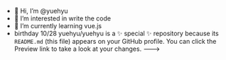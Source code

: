 - 👋 Hi, I’m @yuehyu
- 👀 I’m interested in write the code
- 🌱 I’m currently learning vue.js
-  birthday 10/28
yuehyu/yuehyu is a ✨ special ✨ repository because its `README.md` (this file) appears on your GitHub profile.
You can click the Preview link to take a look at your changes.
--->
